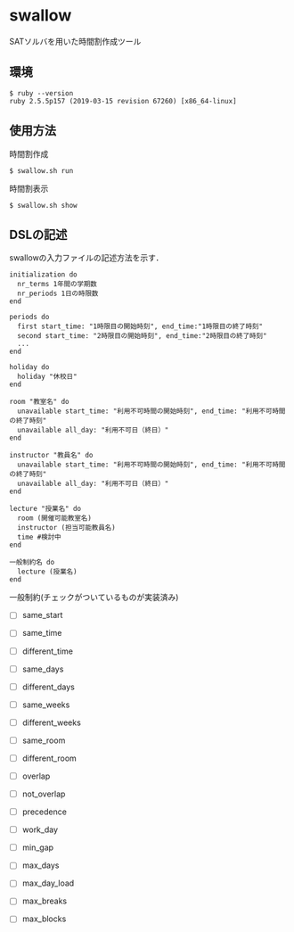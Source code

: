 # swallow
SATソルバを用いた時間割作成ツール

## 環境

```
$ ruby --version
ruby 2.5.5p157 (2019-03-15 revision 67260) [x86_64-linux]
```

## 使用方法
時間割作成

```
$ swallow.sh run
```

時間割表示

```
$ swallow.sh show
```

## DSLの記述
swallowの入力ファイルの記述方法を示す．
```
initialization do
  nr_terms 1年間の学期数
  nr_periods 1日の時限数
end

periods do
  first start_time: "1時限目の開始時刻", end_time:"1時限目の終了時刻"
  second start_time: "2時限目の開始時刻", end_time:"2時限目の終了時刻"
  ...
end

holiday do
  holiday "休校日"
end

room "教室名" do
  unavailable start_time: "利用不可時間の開始時刻", end_time: "利用不可時間の終了時刻"
  unavailable all_day: "利用不可日（終日）"
end

instructor "教員名" do
  unavailable start_time: "利用不可時間の開始時刻", end_time: "利用不可時間の終了時刻"
  unavailable all_day: "利用不可日（終日）"
end

lecture "授業名" do
  room (開催可能教室名)
  instructor (担当可能教員名)
  time #検討中
end

一般制約名 do
  lecture (授業名)
end
```

一般制約(チェックがついているものが実装済み)
- [ ] same_start
- [ ] same_time
- [ ] different_time
- [ ] same_days
- [ ] different_days
- [ ] same_weeks
- [ ] different_weeks
- [ ] same_room
- [ ] different_room
- [ ] overlap
- [ ] not_overlap
- [ ] precedence
- [ ] work_day
- [ ] min_gap
- [ ] max_days
- [ ] max_day_load
- [ ] max_breaks
- [ ] max_blocks


